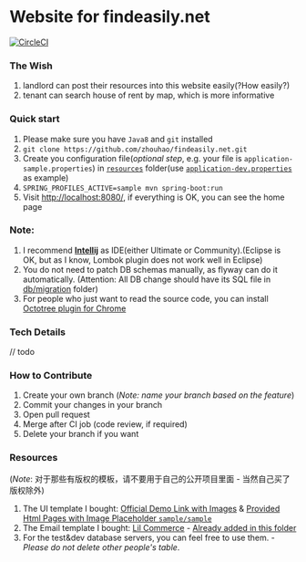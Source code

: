 Website for findeasily.net
============================

[![CircleCI](https://circleci.com/gh/zhouhao/findeasily.net/tree/master.svg?style=svg&circle-token=afb24021c44ad75ddad34fd29ac8ed311887763c)](https://circleci.com/gh/zhouhao/findeasily.net/tree/master)

### The Wish
1. landlord can post their resources into this website easily(?How easily?)
2. tenant can search house of rent by map, which is more informative

### Quick start
1. Please make sure you have `Java8` and `git` installed
2. `git clone https://github.com/zhouhao/findeasily.net.git`
3. Create you configuration file(*optional step*, e.g. your file is `application-sample.properties`) in [`resources`](https://github.com/zhouhao/findeasily.net/tree/master/src/main/resources) folder(use [`application-dev.properties`](https://github.com/zhouhao/findeasily.net/blob/master/src/main/resources/application-dev.properties) as example)
4. `SPRING_PROFILES_ACTIVE=sample mvn spring-boot:run`
5. Visit [http://localhost:8080/](http://localhost:8080/), if everything is OK, you can see the home page


### Note:
1. I recommend [**Intellij**](https://www.jetbrains.com/idea/download/#section=mac) as IDE(either Ultimate or Community).(Eclipse is OK, but as I know, Lombok plugin does not work well in Eclipse)
2. You do not need to patch DB schemas manually, as flyway can do it automatically. (Attention: All DB change should have its SQL file in [db/migration](https://github.com/zhouhao/findeasily.net/tree/master/src/main/resources/db/migration) folder)
3. For people who just want to read the source code, you can install [Octotree plugin for Chrome](https://chrome.google.com/webstore/detail/octotree/bkhaagjahfmjljalopjnoealnfndnagc?hl=en-US)

### Tech Details
// todo

### How to Contribute
1. Create your own branch (*Note: name your branch based on the feature*)
2. Commit your changes in your branch
3. Open pull request
4. Merge after CI job (code review, if required)
5. Delete your branch if you want

### Resources 
(*Note*: 对于那些有版权的模板，请不要用于自己的公开项目里面 - 当然自己买了版权除外)
1. The UI template I bought: [Official Demo Link with Images](http://citybook.kwst.net/) & [Provided Html Pages with Image Placeholder `sample/sample`](http://sample.findeasily.net/)
2. The Email template I bought: [Lil Commerce](http://notification-emails.com/transactional-email-templates) - [Already added in this folder](https://github.com/zhouhao/findeasily.net/tree/master/src/main/resources/templates/email)
3. For the test&dev database servers, you can feel free to use them. - *Please do not delete other people's table*.